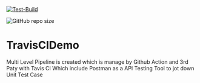 [![Test-Build](https://github.com/Mitesh411/TravisCIDemo/actions/workflows/blank.yml/badge.svg?branch=main)](https://github.com/Mitesh411/TravisCIDemo/actions/workflows/blank.yml)

![GitHub repo size](https://img.shields.io/github/repo-size/Mitesh411/TravisCIDemo?style=for-the-badge)

# TravisCIDemo 

Multi Level Pipeline is created which is manage by Github Action and 3rd Paty with Tavis CI 
Which include Postman as a API Testing Tool to jot down Unit Test Case
   
